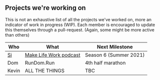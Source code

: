 ## Projects we're working on

This is not an exhaustive list of all the projects we've worked on, more an indicator of work in progress (WIP). Each member is encouraged to update this themselves through a pull-request. (Again, some might be more active than others)

| Who   	| What   	| Next Milestone	|
|---	|---	|---	|
| [Si](https://twitter.com/Si) | [Make Life Work podcast](https://makelifeworkpodcast.com) | Season 6 (Summer 2021)|
| Dom  	| RunDom.Run   	| 4th half marathon  	|
| Kevin  	| ALL THE THINGS	| TBC  	|
